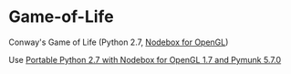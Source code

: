 # Game-of-Life
Conway's Game of Life (Python 2.7, [Nodebox for OpenGL](https://cityinabottle.org/nodebox/))

Use [Portable Python 2.7 with Nodebox for OpenGL 1.7 and Pymunk 5.7.0](https://drive.google.com/file/d/1c_g68dGEbqha1Zx2jabuIeFXcdDk5bfY/view?usp=sharing)
